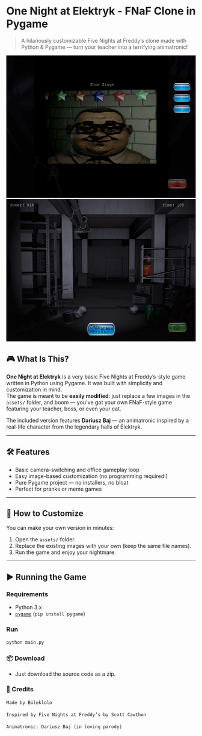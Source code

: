 # One Night at Elektryk - FNaF Clone in Pygame

> A hilariously customizable Five Nights at Freddy’s clone made with Python & Pygame — turn your teacher into a terrifying animatronic!

![Cameras Preview](preview1.png)
![Hall Preview](preview2.png)

## 🎮 What Is This?

**One Night at Elektryk** is a very basic Five Nights at Freddy’s-style game written in Python using Pygame. It was built with simplicity and customization in mind.  
The game is meant to be **easily modified**: just replace a few images in the `assets/` folder, and boom — you've got your own FNaF-style game featuring your teacher, boss, or even your cat.

The included version features **Dariusz Baj** — an animatronic inspired by a real-life character from the legendary halls of Elektryk.

---

## 🛠️ Features

- Basic camera-switching and office gameplay loop
- Easy image-based customization (no programming required!)
- Pure Pygame project — no installers, no bloat
- Perfect for pranks or meme games

---

## 📁 How to Customize

You can make your own version in minutes:

1. Open the `assets/` folder.
2. Replace the existing images with your own (keep the same file names).
3. Run the game and enjoy your nightmare.

---

## ▶️ Running the Game

### Requirements

- Python 3.x
- [`pygame`](https://www.pygame.org/news) (`pip install pygame`)

### Run

```bash
python main.py
```
### 📦 Download

- Just download the source code as a zip.

### 🧠 Credits

    Made by Boleklolo

    Inspired by Five Nights at Freddy’s by Scott Cawthon

    Animatronic: Dariusz Baj (in loving parody)
